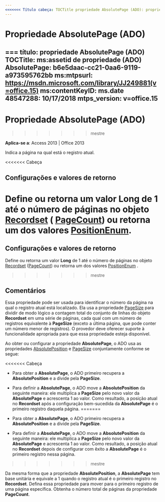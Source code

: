 ```yaml
---
<<<<<<< Título cabeça: TOCTitle propriedade AbsolutePage (ADO): propriedade AbsolutePage (ADO) ms:assetid: b6e5daac-cc21-0aa6-9119-a973595762bb ms:mtpsurl: https://msdn.microsoft.com/library/JJ249881(v=office.15) ms:contentKeyID: ms.date 48547288: mtps_version 18/09/2015: v = Office.15
---
```


# <a name="absolutepage-property-ado"></a>Propriedade AbsolutePage (ADO)

=== título: propriedade AbsolutePage (ADO) TOCTitle: ms:assetid de propriedade (ADO) AbsolutePage: b6e5daac-cc21-0aa6-9119-a973595762bb ms:mtpsurl: https://msdn.microsoft.com/library/JJ249881(v=office.15) ms:contentKeyID: ms.date 48547288: 10/17/2018 mtps_version: v=office.15
---

# <a name="absolutepage-property-ado"></a>Propriedade AbsolutePage (ADO)
>>>>>>> mestre

**Aplica-se a**: Access 2013 | Office 2013

Indica a página na qual está o registro atual.

<<<<<<< Cabeça
## <a name="settings-and-return-values"></a>Configurações e valores de retorno

<a name="sets-or-returns-a-long-value-from-1-to-the-number-of-pages-in-the-recordsetrecordset-object-adomd-object--pagecountpagecount-property-adomd--or-returns-one-of-the-positionenumpositionenummd-values"></a>Define ou retorna um valor **Long** de 1 até o número de páginas no objeto [Recordset](recordset-object-ado.md) ( [PageCount](pagecount-property-ado.md)) ou retorna um dos valores [PositionEnum](positionenum.md).
=======
## <a name="settings-and-return-values"></a>Configurações e valores de retorno

Define ou retorna um valor **Long** de 1 até o número de páginas no objeto [Recordset](recordset-object-ado.md) ([PageCount](pagecount-property-ado.md)) ou retorna um dos valores [PositionEnum](positionenum.md) .
>>>>>>> mestre

## <a name="remarks"></a>Comentários

Essa propriedade pode ser usada para identificar o número da página na qual o registro atual está localizado. Ela usa a propriedade [PageSize](pagesize-property-ado.md) para dividir de modo lógico a contagem total do conjunto de linhas do objeto **Recordset** em uma série de páginas, cada qual com um número de registros equivalente à **PageSize** (exceto a última página, que pode conter um número menor de registros). O provedor deve oferecer suporte à funcionalidade apropriada para que essa propriedade esteja disponível.

Ao obter ou configurar a propriedade **AbsolutePage**, o ADO usa as propriedades [AbsolutePosition](absoluteposition-property-ado.md) e [PageSize](pagesize-property-ado.md) conjuntamente conforme se segue:

<<<<<<< Cabeça
  - Para obter a **AbsolutePage**, o ADO primeiro recupera a **AbsolutePosition** e a divide pela **PageSize**.

  - Para definir a **AbsolutePage**, o ADO move a **AbsolutePosition** da seguinte maneira: ele multiplica a **PageSize** pelo novo valor da **AbsolutePage** e acrescenta 1 ao valor. Como resultado, a posição atual no **Recordset** após a configuração bem-sucedida da **AbsolutePage** é o primeiro registro daquela página.
=======
- Para obter a **AbsolutePage**, o ADO primeiro recupera a **AbsolutePosition** e a divide pela **PageSize**.

- Para definir a **AbsolutePage**, o ADO move a **AbsolutePosition** da seguinte maneira: ele multiplica a **PageSize** pelo novo valor da **AbsolutePage** e acrescenta 1 ao valor. Como resultado, a posição atual no **Recordset** depois de configurar com êxito a **AbsolutePage** é o primeiro registro nessa página.
>>>>>>> mestre

Da mesma forma que a propriedade **AbsolutePosition**, a **AbsolutePage** tem base unitária e equivale a 1 quando o registro atual é o primeiro registro no **Recordset**. Defina essa propriedade para mover para o primeiro registro de uma página específica. Obtenha o número total de páginas da propriedade **PageCount**.


